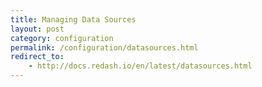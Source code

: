 ```yaml
---
title: Managing Data Sources
layout: post
category: configuration
permalink: /configuration/datasources.html
redirect_to:
	- http://docs.redash.io/en/latest/datasources.html
---
```

